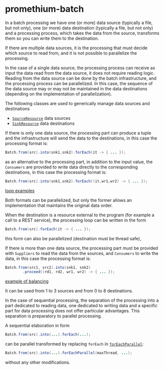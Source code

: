 # promethium-batch

In a batch processing we have one (or more) data source (typically a file, but not only), one (or more) data destination (typically a file, but not only) and a processing process, which takes the data from the source, transforms them so you can write them to the destination.

If there are multiple data sources, it is the processing that must decide which source to read from, and it is not possible to parallelize the processing.

In the case of a single data source, the processing process can receive as input the data read from the data source, it does not require reading logic. Reading from the data source can be done by the batch infrastructure, and the processing process can be parallelized. In this case, the sequence of the data source may or may not be maintained in the data destinations (depending on the implementation of parallelization).

The following classes are used to generically manage data sources and destinations

* [`SourceResource`](./doc/source.md) data sources
* [`SinkResource`](./doc/sink.md) data destinations

If there is only one data source, the processing part can produce a tuple and the infrastructure will send the data to the destinations, in this case the processing format is:

~~~java
Batch.from(src).into(snk1,snk2).forEach(it -> { ... });
~~~

as an alternative to the processing part, in addition to the input value, the `Consumers` are provided to write data directly to the corresponding destinations, in this case the processing format is:

~~~java
Batch.from(src).into(snk1,snk2).forEach((it,wr1,wr2) -> { ... });
~~~

[loop examples](./doc/ex-loop1to2.md)

Both formats can be parallelized, but only the former allows an implementation that maintains the original data order.

When the destination is a resource external to the program (for example a call to a REST service), the processing loop can be written in the form

~~~java
Batch.from(src).forEach(it -> { ... });
~~~

this form can also be parallelized (destination must be thread safe),

If there is more than one data source, the processing part must be provided with `Suppliers` to read the data from the sources, and `Consumers` to write the data, in this case the processing format is:

~~~java
Batch.from(src1, src2).into(snk1, snk2)
        .proceed((rd1, rd2, wr1, wr2) -> { ... });
~~~

[example of balancing](./doc/ex-balance.md)

It can be used from 1 to 3 sources and from 0 to 8 destinations.

In the case of sequential processing, the separation of the processing into a part dedicated to reading data, one dedicated to writing data and a specific part for data processing does not offer particular advantages. This separation is preparatory to parallel processing.

A sequential elaboration in form

~~~java
Batch.from(src).into(...).forEach(...);
~~~

can be parallel transformed by replacing `forEach` in [`forEachParallel`](./doc/parallel.md):

~~~java
Batch.from(src).into(...).forEachParallel(maxThread, ...);
~~~

without any other modifications.